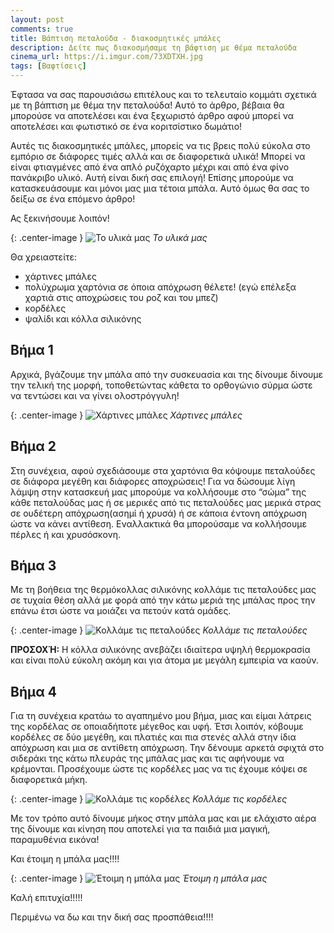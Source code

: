 ```yaml
---
layout: post
comments: true
title: Βάπτιση πεταλούδα - διακοσμητικές μπάλες
description: Δείτε πως διακοσμήσαμε τη βάφτιση με θέμα πεταλούδα
cinema_url: https://i.imgur.com/73XDTXH.jpg
tags: [Βαφτίσεις]
---
```


Έφτασα να σας παρουσιάσω επιτέλους και το τελευταίο κομμάτι σχετικά με τη βάπτιση με θέμα την πεταλούδα! Αυτό το άρθρο, βέβαια θα μπορούσε να αποτελέσει και ένα ξεχωριστό άρθρο αφού μπορεί να αποτελέσει και φωτιστικό σε ένα κοριτσίστικο δωμάτιο! 

Αυτές τις διακοσμητικές μπάλες, μπορείς να τις βρεις πολύ εύκολα στο εμπόριο σε διάφορες τιμές αλλά και σε διαφορετικά υλικά! Μπορεί να είναι φτιαγμένες από ένα απλό ρυζόχαρτο μέχρι και από ένα φίνο πανάκριβο υλικό. Αυτή είναι δική σας επιλογή! Επίσης μπορούμε να κατασκευάσουμε και μόνοι μας μια τέτοια μπάλα. Αυτό όμως θα σας το δείξω σε ένα επόμενο άρθρο! 

Ας ξεκινήσουμε λοιπόν!

{: .center-image } 
![Το υλικά μας](https://i.imgur.com/Rrl4fcl.jpg)
*Το υλικά μας*

Θα χρειαστείτε:

* χάρτινες μπάλες 
* πολύχρωμα χαρτόνια σε όποια απόχρωση θέλετε! (εγώ επέλεξα χαρτιά στις αποχρώσεις του ροζ και του μπεζ)
* κορδέλες
* ψαλίδι και κόλλα σιλικόνης

## Βήμα 1

Αρχικά, βγάζουμε την μπάλα από την συσκευασία και της δίνουμε δίνουμε την τελική της μορφή, τοποθετώντας κάθετα το ορθογώνιο σύρμα ώστε να τεντώσει και να γίνει ολοστρόγγυλη!

{: .center-image } 
![Χάρτινες μπάλες](https://i.imgur.com/jnup2FJ.jpg)
*Χάρτινες μπάλες*

## Βήμα 2

Στη συνέχεια, αφού σχεδιάσουμε στα χαρτόνια θα κόψουμε πεταλούδες σε διάφορα μεγέθη και διάφορες αποχρώσεις! Για να δώσουμε λίγη λάμψη στην κατασκευή μας μπορούμε να κολλήσουμε στο “σώμα” της κάθε πεταλούδας μας ή σε μερικές από τις πεταλούδες μας μερικά στρας σε ουδέτερη απόχρωση(ασημί ή χρυσά) ή σε κάποια έντονη απόχρωση ώστε να κάνει αντίθεση. Εναλλακτικά θα μπορούσαμε να κολλήσουμε πέρλες ή και χρυσόσκονη.

## Βήμα 3

Με τη βοήθεια της θερμόκολλας σιλικόνης κολλάμε τις πεταλούδες μας σε τυχαία θέση αλλά με φορά από την κάτω μεριά της μπάλας προς την επάνω έτσι ώστε να μοιάζει να πετούν κατά ομάδες.

{: .center-image } 
![Κολλάμε τις πεταλούδες](https://i.imgur.com/hIw19CJ.jpg)
*Κολλάμε τις πεταλούδες*

**ΠΡΟΣΟΧΉ:** Η κόλλα σιλικόνης ανεβάζει ιδιαίτερα υψηλή θερμοκρασία και είναι πολύ εύκολη ακόμη και για άτομα με μεγάλη εμπειρία να καούν.

## Βήμα 4

Για τη συνέχεια κρατάω το αγαπημένο μου βήμα, μιας και είμαι λάτρεις της κορδέλας σε οποιαδήποτε μέγεθος και υφή. Έτσι λοιπόν, κόβουμε κορδέλες σε δύο μεγέθη, και πλατιές και πια στενές αλλά στην ίδια απόχρωση και μια σε αντίθετη απόχρωση. Την δένουμε αρκετά σφιχτά στο σιδεράκι της κάτω πλευράς της μπάλας μας και τις αφήνουμε να κρέμονται. Προσέχουμε ώστε τις κορδέλες μας να τις έχουμε κόψει σε διαφορετικά μήκη.

{: .center-image } 
![Κολλάμε τις κορδέλες](https://i.imgur.com/dxGzVYh.jpg)
*Κολλάμε τις κορδέλες*

Με τον τρόπο αυτό δίνουμε μήκος στην μπάλα μας και με ελάχιστο αέρα της δίνουμε και κίνηση που αποτελεί για τα παιδιά μια μαγική, παραμυθένια εικόνα!

Και έτοιμη η μπάλα μας!!!!

{: .center-image } 
![Έτοιμη η μπάλα μας](https://i.imgur.com/yvRGO3W.jpg)
*Έτοιμη η μπάλα μας*

Καλή επιτυχία!!!!! 

Περιμένω να δω και την δική σας προσπάθεια!!!!